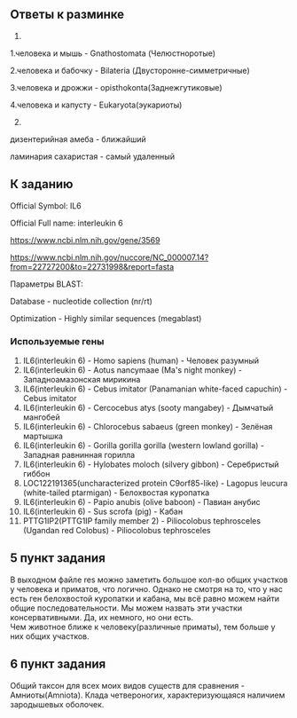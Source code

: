 ## Ответы к разминке

1)
1.человека и мышь - Gnathostomata (Челюстноротые) 

2.человека и бабочку - Bilateria (Двусторонне-симметричные) 

3.человека и дрожжи - opisthokonta(Заднежгутиковые)

4.человека и капусту - Eukaryota(эукариоты)

2)
дизентерийная амеба - ближайший

ламинария сахаристая - самый удаленный

## К заданию
Official Symbol: IL6

Official Full name: interleukin 6

https://www.ncbi.nlm.nih.gov/gene/3569

https://www.ncbi.nlm.nih.gov/nuccore/NC_000007.14?from=22727200&to=22731998&report=fasta

Параметры BLAST: 

Database - nucleotide collection (nr/rt)

Optimization - Highly similar sequences (megablast)

### Используемые гены

1) IL6(interleukin 6) - Homo sapiens (human) - Человек разумный
2) IL6(interleukin 6) - Aotus nancymaae (Ma's night monkey) - Западноамазонская мирикина
3) IL6(interleukin 6) - Cebus imitator (Panamanian white-faced capuchin) - Cebus imitator
4) IL6(interleukin 6) - Cercocebus atys (sooty mangabey) - Дымчатый мангобей
5) IL6(interleukin 6) - Chlorocebus sabaeus (green monkey) - Зелёная мартышка
6) IL6(interleukin 6) - Gorilla gorilla gorilla (western lowland gorilla) - Западная равнинная горилла
7) IL6(interleukin 6) - Hylobates moloch (silvery gibbon) - Серебристый гиббон
8) LOC122191365(uncharacterized protein C9orf85-like) - Lagopus leucura (white-tailed ptarmigan) - Белохвостая куропатка
9) IL6(interleukin 6) - Papio anubis (olive baboon) - Павиан анубис
10) IL6(interleukin 6) - Sus scrofa (pig) - Кабан
11) PTTG1IP2(PTTG1IP family member 2) - Piliocolobus tephrosceles (Ugandan red Colobus) - Piliocolobus tephrosceles

## 5 пункт задания
В выходном файле res можно заметить большое кол-во общих участков у человека и приматов, что логично. Однако не смотря на то, что у нас есть ген белохвостой куропатки и кабана,  мы всё равно можем найти общие последовательности. Мы можем назвать эти участки консервативными. Да, их немного, но они есть.   
Чем животное ближе к человеку(различные приматы), тем больше у них общих участков.

## 6 пункт задания
Общий таксон для всех моих видов существ для сравнения - Амниоты(Amniota). Клада четвероногих, характеризующаяся наличием зародышевых оболочек.
